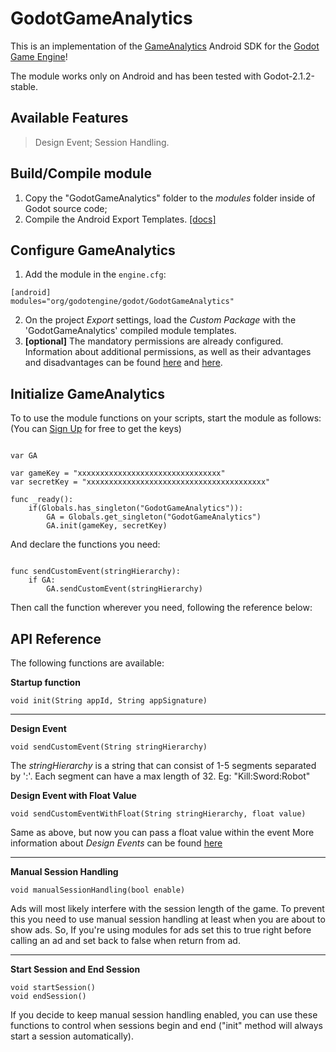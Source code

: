 # GodotGameAnalytics

This is an implementation of the [GameAnalytics](http://www.gameanalytics.com/) Android SDK for the 
[Godot Game Engine](https://github.com/godotengine/godot)!

The module works only on Android and has been tested with Godot-2.1.2-stable.

## Available Features
> Design Event; 
> Session Handling.

## Build/Compile module
1. Copy the "GodotGameAnalytics" folder to the *modules* folder inside of Godot source code;
2. Compile the Android Export Templates. [[docs]](http://docs.godotengine.org/en/stable/reference/compiling_for_android.html)

## Configure GameAnalytics
1. Add the module in the `engine.cfg`:
```
[android]
modules="org/godotengine/godot/GodotGameAnalytics"
```
2. On the project *Export* settings, load the *Custom Package* with the 'GodotGameAnalytics' compiled module templates.
3. **[optional]** The mandatory permissions are already configured. Information about additional permissions, as well as their advantages and disadvantages can be found [here](https://github.com/GameAnalytics/GA-SDK-ANDROID/wiki/Configure-Android-Studio#storage-permissions) and [here](https://github.com/GameAnalytics/GA-SDK-ANDROID/wiki/Configure-Android-Studio#optional-fallback-option-for-identifier-imei).

## Initialize GameAnalytics
To to use the module functions on your scripts, start the module as follows:
(You can [Sign Up](https://go.gameanalytics.com/signup) for free to get the keys)

```GDScript

var GA

var gameKey = "xxxxxxxxxxxxxxxxxxxxxxxxxxxxxxxx"
var secretKey = "xxxxxxxxxxxxxxxxxxxxxxxxxxxxxxxxxxxxxxxx"

func _ready():
	if(Globals.has_singleton("GodotGameAnalytics")):
		GA = Globals.get_singleton("GodotGameAnalytics")
		GA.init(gameKey, secretKey)

```

And declare the functions you need:

```GDScript

func sendCustomEvent(stringHierarchy):
	if GA:
		GA.sendCustomEvent(stringHierarchy)

```
Then call the function wherever you need, following the reference below:

## API Reference
The following functions are available:


**Startup function**

```GDScript
void init(String appId, String appSignature)
```
___

**Design Event**

```GDScript
void sendCustomEvent(String stringHierarchy)
```
The *stringHierarchy* is a string that can consist of 1-5 segments separated by ':'. 
Each segment can have a max length of 32.
Eg: "Kill:Sword:Robot"


**Design Event with Float Value**

```GDScript
void sendCustomEventWithFloat(String stringHierarchy, float value)
```
Same as above, but now you can pass a float value within the event
More information about *Design Events* can be found [here](http://www.gameanalytics.com/docs/custom-events)

___

**Manual Session Handling**

```GDScript
void manualSessionHandling(bool enable)
```
Ads will most likely interfere with the session length of the game. To prevent this you need to 
use manual session handling at least when you are about to show ads. So, If you're using modules for ads 
set this to true right before calling an ad and set back to false when return from ad.

___

**Start Session and End Session**

```GDScript
void startSession()
void endSession()
```
If you decide to keep manual session handling enabled, you can use these functions to control when 
sessions begin and end ("init" method will always start a session automatically).